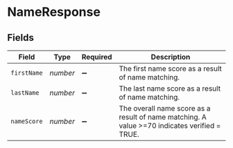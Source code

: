 # NameResponse


## Fields

| Field                                                                                        | Type                                                                                         | Required                                                                                     | Description                                                                                  |
| -------------------------------------------------------------------------------------------- | -------------------------------------------------------------------------------------------- | -------------------------------------------------------------------------------------------- | -------------------------------------------------------------------------------------------- |
| `firstName`                                                                                  | *number*                                                                                     | :heavy_minus_sign:                                                                           | The first name score as a result of name matching.                                           |
| `lastName`                                                                                   | *number*                                                                                     | :heavy_minus_sign:                                                                           | The last name score as a result of name matching.                                            |
| `nameScore`                                                                                  | *number*                                                                                     | :heavy_minus_sign:                                                                           | The overall name score as a result of name matching. A value >=70 indicates verified = TRUE. |